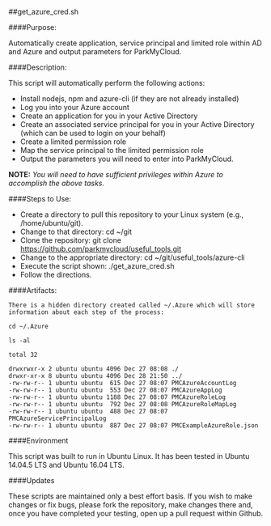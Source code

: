 ##get\_azure_cred.sh

####Purpose: 

Automatically create application, service principal and limited role within AD and Azure and output parameters for ParkMyCloud.


####Description:

This script will automatically perform the following actions:

* Install nodejs, npm and azure-cli (if they are not already installed)
* Log you into your Azure account
* Create an application for you in your Active Directory
* Create an associated service principal for you in your Active Directory (which can be used to login on your behalf)
* Create a limited permission role
* Map the service principal to the limited permission role
* Output the parameters you will need to enter into ParkMyCloud.

**NOTE:** _You will need to have sufficient privileges within Azure to accomplish the above tasks._


####Steps to Use:

* Create a directory to pull this repository to your Linux system (e.g., /home/ubuntu/git).
* Change to that directory:  cd ~/git
* Clone the repository: git clone https://github.com/parkmycloud/useful_tools.git
* Change to the appropriate directory: cd ~/git/useful_tools/azure-cli
* Execute the script shown:  ./get_azure_cred.sh
* Follow the directions.


####Artifacts:

    There is a hidden directory created called ~/.Azure which will store information about each step of the process:

    cd ~/.Azure
    
    ls -al
    
    total 32
    
    drwxrwxr-x 2 ubuntu ubuntu 4096 Dec 27 08:08 ./
    drwxr-xr-x 8 ubuntu ubuntu 4096 Dec 28 21:50 ../
    -rw-rw-r-- 1 ubuntu ubuntu  615 Dec 27 08:07 PMCAzureAccountLog
    -rw-rw-r-- 1 ubuntu ubuntu  553 Dec 27 08:07 PMCAzureAppLog
    -rw-rw-r-- 1 ubuntu ubuntu 1188 Dec 27 08:07 PMCAzureRoleLog
    -rw-rw-r-- 1 ubuntu ubuntu  792 Dec 27 08:08 PMCAzureRoleMapLog
    -rw-rw-r-- 1 ubuntu ubuntu  488 Dec 27 08:07 PMCAzureServicePrincipalLog
    -rw-rw-r-- 1 ubuntu ubuntu  887 Dec 27 08:07 PMCExampleAzureRole.json
     

####Environment

This script was built to run in Ubuntu Linux. It has been tested in Ubuntu 14.04.5 LTS and Ubuntu 16.04 LTS.


####Updates

These scripts are maintained only a best effort basis. If you wish to make changes or fix bugs, please fork the repository, make changes there and, once you have completed your testing, open up a pull request within Github.



